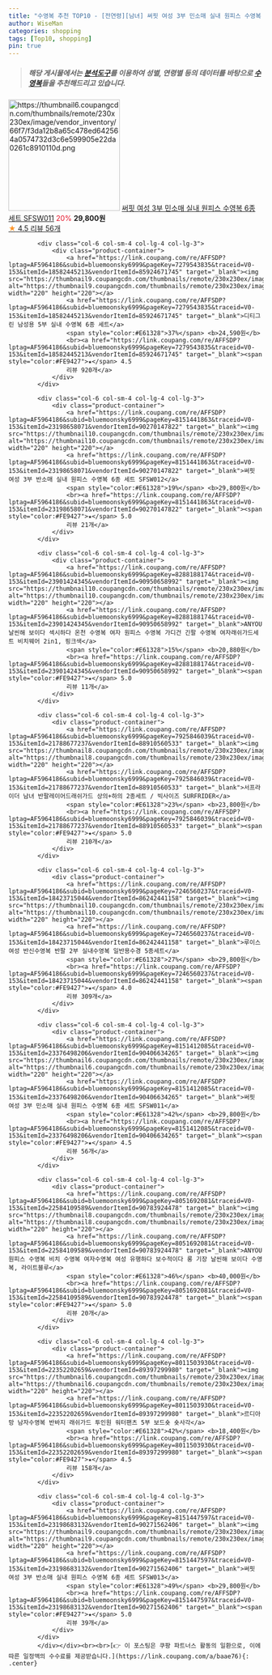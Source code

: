 ```yaml
---
title: "수영복 추천 TOP10 - [전연령][남녀] 써핏 여성 3부 민소매 실내 원피스 수영복 6종 세트 SFSW011"
author: WiseMan
categories: shopping
tags: [Top10, shopping]
pin: true
---
```


> ##### 해당 게시물에서는 [**분석도구**](https://itemscout.io/)를 이용하여 **성별**, **연령별** 등의 데이터를 바탕으로 [**수영복**](https://link.coupang.com/a/baae76)들을 추천해드리고 있습니다.
<div class="container"><div class="row">
            <div class="col-6 col-sm-4 col-lg-4 col-lg-3">
                <div class="product-container">
                    <a href="https://link.coupang.com/re/AFFSDP?lptag=AF5964186&subid=bluemoonsky6999&pageKey=8151412085&traceid=V0-153&itemId=23376498206&vendorItemId=90406634265" target="_blank"><img src="https://thumbnail6.coupangcdn.com/thumbnails/remote/230x230ex/image/vendor_inventory/66f7/f3da12b8a65c478ed642564a0574732d3c6e599905e22da0261c8910110d.png" alt="https://thumbnail6.coupangcdn.com/thumbnails/remote/230x230ex/image/vendor_inventory/66f7/f3da12b8a65c478ed642564a0574732d3c6e599905e22da0261c8910110d.png" width="220" height="220"></a>
                    <a href="https://link.coupang.com/re/AFFSDP?lptag=AF5964186&subid=bluemoonsky6999&pageKey=8151412085&traceid=V0-153&itemId=23376498206&vendorItemId=90406634265" target="_blank">써핏 여성 3부 민소매 실내 원피스 수영복 6종 세트 SFSW011</a>
                    <span style="color:#E61328">20%</span> <b>29,800원</b>
                    <br><a href="https://link.coupang.com/re/AFFSDP?lptag=AF5964186&subid=bluemoonsky6999&pageKey=8151412085&traceid=V0-153&itemId=23376498206&vendorItemId=90406634265" target="_blank"><span style="color:#FE9427">★</span> 4.5
                    리뷰 56개</a>
                </div>
            </div>
            
            <div class="col-6 col-sm-4 col-lg-4 col-lg-3">
                <div class="product-container">
                    <a href="https://link.coupang.com/re/AFFSDP?lptag=AF5964186&subid=bluemoonsky6999&pageKey=7279543835&traceid=V0-153&itemId=18582445213&vendorItemId=85924671745" target="_blank"><img src="https://thumbnail9.coupangcdn.com/thumbnails/remote/230x230ex/image/vendor_inventory/6ece/ccb326a2244a82f934473ced20f74c00ae794d9041593386b6eecc202e03.png" alt="https://thumbnail9.coupangcdn.com/thumbnails/remote/230x230ex/image/vendor_inventory/6ece/ccb326a2244a82f934473ced20f74c00ae794d9041593386b6eecc202e03.png" width="220" height="220"></a>
                    <a href="https://link.coupang.com/re/AFFSDP?lptag=AF5964186&subid=bluemoonsky6999&pageKey=7279543835&traceid=V0-153&itemId=18582445213&vendorItemId=85924671745" target="_blank">디티그린 남성용 5부 실내 수영복 6종 세트</a>
                    <span style="color:#E61328">37%</span> <b>24,590원</b>
                    <br><a href="https://link.coupang.com/re/AFFSDP?lptag=AF5964186&subid=bluemoonsky6999&pageKey=7279543835&traceid=V0-153&itemId=18582445213&vendorItemId=85924671745" target="_blank"><span style="color:#FE9427">★</span> 4.5
                    리뷰 920개</a>
                </div>
            </div>
            
            <div class="col-6 col-sm-4 col-lg-4 col-lg-3">
                <div class="product-container">
                    <a href="https://link.coupang.com/re/AFFSDP?lptag=AF5964186&subid=bluemoonsky6999&pageKey=8151441863&traceid=V0-153&itemId=23198658071&vendorItemId=90270147822" target="_blank"><img src="https://thumbnail10.coupangcdn.com/thumbnails/remote/230x230ex/image/vendor_inventory/add9/bccbe11c7e944612f5bd2ffaf93905f645ff0e7990fd49a9652934dafc56.png" alt="https://thumbnail10.coupangcdn.com/thumbnails/remote/230x230ex/image/vendor_inventory/add9/bccbe11c7e944612f5bd2ffaf93905f645ff0e7990fd49a9652934dafc56.png" width="220" height="220"></a>
                    <a href="https://link.coupang.com/re/AFFSDP?lptag=AF5964186&subid=bluemoonsky6999&pageKey=8151441863&traceid=V0-153&itemId=23198658071&vendorItemId=90270147822" target="_blank">써핏 여성 3부 반소매 실내 원피스 수영복 6종 세트 SFSW012</a>
                    <span style="color:#E61328">19%</span> <b>29,800원</b>
                    <br><a href="https://link.coupang.com/re/AFFSDP?lptag=AF5964186&subid=bluemoonsky6999&pageKey=8151441863&traceid=V0-153&itemId=23198658071&vendorItemId=90270147822" target="_blank"><span style="color:#FE9427">★</span> 5.0
                    리뷰 21개</a>
                </div>
            </div>
            
            <div class="col-6 col-sm-4 col-lg-4 col-lg-3">
                <div class="product-container">
                    <a href="https://link.coupang.com/re/AFFSDP?lptag=AF5964186&subid=bluemoonsky6999&pageKey=8288188174&traceid=V0-153&itemId=23901424345&vendorItemId=90950658992" target="_blank"><img src="https://thumbnail10.coupangcdn.com/thumbnails/remote/230x230ex/image/vendor_inventory/a3ef/f5f9ffe462790f0aabaee45bf6a1c1da446d585a76b93c222d55eb1aa61e.jpg" alt="https://thumbnail10.coupangcdn.com/thumbnails/remote/230x230ex/image/vendor_inventory/a3ef/f5f9ffe462790f0aabaee45bf6a1c1da446d585a76b93c222d55eb1aa61e.jpg" width="220" height="220"></a>
                    <a href="https://link.coupang.com/re/AFFSDP?lptag=AF5964186&subid=bluemoonsky6999&pageKey=8288188174&traceid=V0-153&itemId=23901424345&vendorItemId=90950658992" target="_blank">ANYOU 날씬해 보이다 섹시하다 온천 수영복 여자 원피스 수영복 가디건 긴팔 수영복 여자래쉬가드세트 비치웨어 2in1, 핑크색</a>
                    <span style="color:#E61328">15%</span> <b>20,880원</b>
                    <br><a href="https://link.coupang.com/re/AFFSDP?lptag=AF5964186&subid=bluemoonsky6999&pageKey=8288188174&traceid=V0-153&itemId=23901424345&vendorItemId=90950658992" target="_blank"><span style="color:#FE9427">★</span> 5.0
                    리뷰 11개</a>
                </div>
            </div>
            
            <div class="col-6 col-sm-4 col-lg-4 col-lg-3">
                <div class="product-container">
                    <a href="https://link.coupang.com/re/AFFSDP?lptag=AF5964186&subid=bluemoonsky6999&pageKey=7925846039&traceid=V0-153&itemId=21788677237&vendorItemId=88910560533" target="_blank"><img src="https://thumbnail8.coupangcdn.com/thumbnails/remote/230x230ex/image/vendor_inventory/c08b/d5e7dd6f621ebfddf83a2853ad62c7540ebd67f837d97e28f4afb2d3682f.jpg" alt="https://thumbnail8.coupangcdn.com/thumbnails/remote/230x230ex/image/vendor_inventory/c08b/d5e7dd6f621ebfddf83a2853ad62c7540ebd67f837d97e28f4afb2d3682f.jpg" width="220" height="220"></a>
                    <a href="https://link.coupang.com/re/AFFSDP?lptag=AF5964186&subid=bluemoonsky6999&pageKey=7925846039&traceid=V0-153&itemId=21788677237&vendorItemId=88910560533" target="_blank">서프라이더 남녀 반팔레이어드래쉬가드 상의+하의 2종세트 / 빅사이즈 SURFRIDER</a>
                    <span style="color:#E61328">23%</span> <b>23,800원</b>
                    <br><a href="https://link.coupang.com/re/AFFSDP?lptag=AF5964186&subid=bluemoonsky6999&pageKey=7925846039&traceid=V0-153&itemId=21788677237&vendorItemId=88910560533" target="_blank"><span style="color:#FE9427">★</span> 5.0
                    리뷰 210개</a>
                </div>
            </div>
            
            <div class="col-6 col-sm-4 col-lg-4 col-lg-3">
                <div class="product-container">
                    <a href="https://link.coupang.com/re/AFFSDP?lptag=AF5964186&subid=bluemoonsky6999&pageKey=7246560237&traceid=V0-153&itemId=18423715044&vendorItemId=86242441158" target="_blank"><img src="https://thumbnail10.coupangcdn.com/thumbnails/remote/230x230ex/image/0905_amir_SportsApparel_max3k/ce1b/d73b0f8f0f5e216f0cd0bfd216bf242497149404f8f9b29cee0eb9d203e9.jpg" alt="https://thumbnail10.coupangcdn.com/thumbnails/remote/230x230ex/image/0905_amir_SportsApparel_max3k/ce1b/d73b0f8f0f5e216f0cd0bfd216bf242497149404f8f9b29cee0eb9d203e9.jpg" width="220" height="220"></a>
                    <a href="https://link.coupang.com/re/AFFSDP?lptag=AF5964186&subid=bluemoonsky6999&pageKey=7246560237&traceid=V0-153&itemId=18423715044&vendorItemId=86242441158" target="_blank">루이스 여성 반신수영복 반팔 2부 실내수영복 일반용수경 5종세트</a>
                    <span style="color:#E61328">27%</span> <b>29,800원</b>
                    <br><a href="https://link.coupang.com/re/AFFSDP?lptag=AF5964186&subid=bluemoonsky6999&pageKey=7246560237&traceid=V0-153&itemId=18423715044&vendorItemId=86242441158" target="_blank"><span style="color:#FE9427">★</span> 4.0
                    리뷰 309개</a>
                </div>
            </div>
            
            <div class="col-6 col-sm-4 col-lg-4 col-lg-3">
                <div class="product-container">
                    <a href="https://link.coupang.com/re/AFFSDP?lptag=AF5964186&subid=bluemoonsky6999&pageKey=8151412085&traceid=V0-153&itemId=23376498206&vendorItemId=90406634265" target="_blank"><img src="https://thumbnail6.coupangcdn.com/thumbnails/remote/230x230ex/image/vendor_inventory/66f7/f3da12b8a65c478ed642564a0574732d3c6e599905e22da0261c8910110d.png" alt="https://thumbnail6.coupangcdn.com/thumbnails/remote/230x230ex/image/vendor_inventory/66f7/f3da12b8a65c478ed642564a0574732d3c6e599905e22da0261c8910110d.png" width="220" height="220"></a>
                    <a href="https://link.coupang.com/re/AFFSDP?lptag=AF5964186&subid=bluemoonsky6999&pageKey=8151412085&traceid=V0-153&itemId=23376498206&vendorItemId=90406634265" target="_blank">써핏 여성 3부 민소매 실내 원피스 수영복 6종 세트 SFSW011</a>
                    <span style="color:#E61328">42%</span> <b>29,800원</b>
                    <br><a href="https://link.coupang.com/re/AFFSDP?lptag=AF5964186&subid=bluemoonsky6999&pageKey=8151412085&traceid=V0-153&itemId=23376498206&vendorItemId=90406634265" target="_blank"><span style="color:#FE9427">★</span> 4.5
                    리뷰 56개</a>
                </div>
            </div>
            
            <div class="col-6 col-sm-4 col-lg-4 col-lg-3">
                <div class="product-container">
                    <a href="https://link.coupang.com/re/AFFSDP?lptag=AF5964186&subid=bluemoonsky6999&pageKey=8051692081&traceid=V0-153&itemId=22584109589&vendorItemId=90783924478" target="_blank"><img src="https://thumbnail8.coupangcdn.com/thumbnails/remote/230x230ex/image/vendor_inventory/dfbc/4bd92e3e6bf664954763d0e9494e9608c30338025a03d16519fb329478da.jpg" alt="https://thumbnail8.coupangcdn.com/thumbnails/remote/230x230ex/image/vendor_inventory/dfbc/4bd92e3e6bf664954763d0e9494e9608c30338025a03d16519fb329478da.jpg" width="220" height="220"></a>
                    <a href="https://link.coupang.com/re/AFFSDP?lptag=AF5964186&subid=bluemoonsky6999&pageKey=8051692081&traceid=V0-153&itemId=22584109589&vendorItemId=90783924478" target="_blank">ANYOU 원피스 수영복 비치 수영복 여자수영복 여성 유행하다 보수적이다 롱 기장 날씬해 보이다 수영복, 라이트블루</a>
                    <span style="color:#E61328">46%</span> <b>40,000원</b>
                    <br><a href="https://link.coupang.com/re/AFFSDP?lptag=AF5964186&subid=bluemoonsky6999&pageKey=8051692081&traceid=V0-153&itemId=22584109589&vendorItemId=90783924478" target="_blank"><span style="color:#FE9427">★</span> 5.0
                    리뷰 20개</a>
                </div>
            </div>
            
            <div class="col-6 col-sm-4 col-lg-4 col-lg-3">
                <div class="product-container">
                    <a href="https://link.coupang.com/re/AFFSDP?lptag=AF5964186&subid=bluemoonsky6999&pageKey=8011503930&traceid=V0-153&itemId=22352202659&vendorItemId=89397299980" target="_blank"><img src="https://thumbnail6.coupangcdn.com/thumbnails/remote/230x230ex/image/vendor_inventory/c4e9/c6427e402155bff9c03285bc404f3b52d031b54db24b3ffe4aa1a4fa51bd.jpg" alt="https://thumbnail6.coupangcdn.com/thumbnails/remote/230x230ex/image/vendor_inventory/c4e9/c6427e402155bff9c03285bc404f3b52d031b54db24b3ffe4aa1a4fa51bd.jpg" width="220" height="220"></a>
                    <a href="https://link.coupang.com/re/AFFSDP?lptag=AF5964186&subid=bluemoonsky6999&pageKey=8011503930&traceid=V0-153&itemId=22352202659&vendorItemId=89397299980" target="_blank">르디아망 남자수영복 반바지 래쉬가드 투인원 워터팬츠 5부 보드숏 숏사각</a>
                    <span style="color:#E61328">42%</span> <b>18,400원</b>
                    <br><a href="https://link.coupang.com/re/AFFSDP?lptag=AF5964186&subid=bluemoonsky6999&pageKey=8011503930&traceid=V0-153&itemId=22352202659&vendorItemId=89397299980" target="_blank"><span style="color:#FE9427">★</span> 4.5
                    리뷰 158개</a>
                </div>
            </div>
            
            <div class="col-6 col-sm-4 col-lg-4 col-lg-3">
                <div class="product-container">
                    <a href="https://link.coupang.com/re/AFFSDP?lptag=AF5964186&subid=bluemoonsky6999&pageKey=8151447597&traceid=V0-153&itemId=23198683132&vendorItemId=90271562406" target="_blank"><img src="https://thumbnail9.coupangcdn.com/thumbnails/remote/230x230ex/image/vendor_inventory/742f/68864a114896b11daa7cfd6f313d1e0cad4e03a67cf9ecd1e587350717c9.png" alt="https://thumbnail9.coupangcdn.com/thumbnails/remote/230x230ex/image/vendor_inventory/742f/68864a114896b11daa7cfd6f313d1e0cad4e03a67cf9ecd1e587350717c9.png" width="220" height="220"></a>
                    <a href="https://link.coupang.com/re/AFFSDP?lptag=AF5964186&subid=bluemoonsky6999&pageKey=8151447597&traceid=V0-153&itemId=23198683132&vendorItemId=90271562406" target="_blank">써핏 여성 3부 반소매 실내 원피스 수영복 6종 세트 SFSW013</a>
                    <span style="color:#E61328">49%</span> <b>29,800원</b>
                    <br><a href="https://link.coupang.com/re/AFFSDP?lptag=AF5964186&subid=bluemoonsky6999&pageKey=8151447597&traceid=V0-153&itemId=23198683132&vendorItemId=90271562406" target="_blank"><span style="color:#FE9427">★</span> 5.0
                    리뷰 39개</a>
                </div>
            </div>
            </div></div><br><br>[👉 이 포스팅은 쿠팡 파트너스 활동의 일환으로, 이에 따른 일정액의 수수료를 제공받습니다.](https://link.coupang.com/a/baae76){: .center}